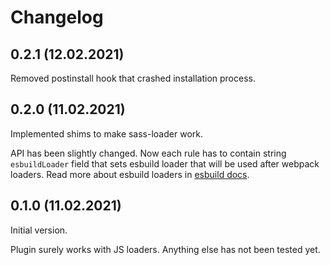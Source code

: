 # Changelog

## 0.2.1 (12.02.2021)

Removed postinstall hook that crashed installation process.


## 0.2.0 (11.02.2021)

Implemented shims to make sass-loader work. 

API has been slightly changed. Now each rule has to contain string `esbuildLoader` field that sets esbuild loader
that will be used after webpack loaders. Read more about esbuild loaders in [esbuild docs](https://esbuild.github.io/content-types/).


## 0.1.0 (11.02.2021)

Initial version.

Plugin surely works with JS loaders. Anything else has not been tested yet.

